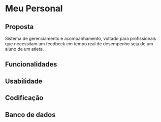 # Meu Personal

## Proposta
Sistema de gerenciamento e acompanhamento, voltado para profissionais que 
necessitam um feedbeck em tempo real de desempenho seja de um aluno  de um atleta.

## Funcionalidades




## Usabilidade





## Codificação





## Banco de dados


